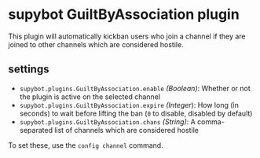 # supybot GuiltByAssociation plugin

This plugin will automatically kickban users who join a channel if they are
joined to other channels which are considered hostile.

## settings

- `supybot.plugins.GuiltByAssociation.enable` _(Boolean)_: Whether or not the
  plugin is active on the selected channel
- `supybot.plugins.GuiltByAssociation.expire` _(Integer_): How long (in seconds)
  to wait before lifting the ban (`0` to disable, disabled by default)
- `supybot.plugins.GuiltByAssociation.chans` _(String)_: A comma-separated list
  of channels which are considered hostile

To set these, use the `config channel` command.

